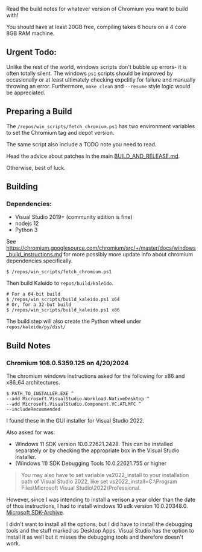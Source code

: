 Read the build notes for whatever version of Chromium you want to build with!

You should have at least 20GB free, compiling takes 6 hours on a 4 core 8GB RAM machine.

## Urgent Todo:

Unlike the rest of the world, windows scripts don't bubble up errors- it is often totally silent.
The windows `ps1` scripts should be improved by occasionally or at least ultimately checking expclitly for failure and manually throwing an error.
Furthermore, `make clean` and `--resume` style logic would be appreciated.

## Preparing a Build

The `/repos/win_scripts/fetch_chromium.ps1` has two environment variables to set the Chromium tag and depot version.

The same script also include a TODO note you need to read.

Head the advice about patches in the main [BUILD_AND_RELEASE.md](../../BUILD_AND_RELEASE.md).

Otherwise, best of luck.

## Building

### Dependencies:

* Visual Studio 2019+ (community edition is fine)
* nodejs 12
* Python 3

See https://chromium.googlesource.com/chromium/src/+/master/docs/windows_build_instructions.md for more possibly more update info about chromium dependencies specifically.


```
$ /repos/win_scripts/fetch_chromium.ps1
```

Then build Kaleido to `repos/build/kaleido`. 
```
# For a 64-bit build
$ /repos/win_scripts/build_kaleido.ps1 x64
# Or, for a 32-but build
$ /repos/win_scripts/build_kaleido.ps1 x86
```

The build step will also create the Python wheel under `repos/kaleido/py/dist/`

## Build Notes

### Chromium 108.0.5359.125 on 4/20/2024

The chromium windows instructions asked for the following for x86 and x86_64 architectures.

```
$ PATH_TO_INSTALLER.EXE ^
--add Microsoft.VisualStudio.Workload.NativeDesktop ^
--add Microsoft.VisualStudio.Component.VC.ATLMFC ^
--includeRecommended
```
I found these in the GUI installer for Visual Studio 2022.

Also asked for was:

* Windows 11 SDK version 10.0.22621.2428. This can be installed separately or by checking the appropriate box in the Visual Studio Installer.
* (Windows 11) SDK Debugging Tools 10.0.22621.755 or higher 

> You may also have to set variable vs2022_install to your installation path of Visual Studio 2022, like set vs2022_install=C:\Program Files\Microsoft Visual Studio\2022\Professional.

However, since I was intending to install a verison a year older than the date of thos instructions, I had to install windows 10 sdk version 10.0.20348.0. [Microsoft SDK-Archive](https://developer.microsoft.com/en-us/windows/downloads/sdk-archive/).

I didn't want to install all the options, but I did have to install the debugging tools and the stuff marked as Desktop Apps. Visual Studio has the option to install it as well but it misses the debugging tools and therefore doesn't work.
